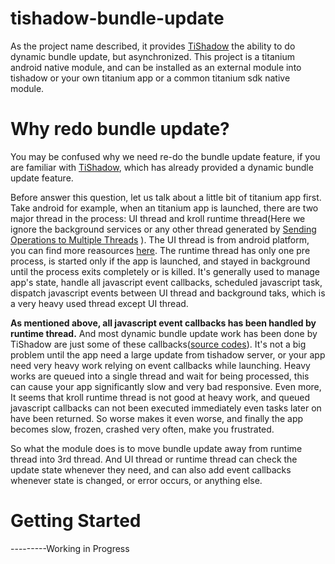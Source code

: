 tishadow-bundle-update
======================

As the project name described, it provides <a href='https://github.com/miniman42/TiShadow' target='_blank'>TiShadow</a> the ability to do dynamic bundle update, but asynchronized. 
This project is a titanium android native module, and can be installed as an external module into tishadow or your own titanium app or a common titanium sdk native module.


Why redo bundle update?
======================

<p>
You may be confused why we need re-do the bundle update feature, if you are familiar with <a href='https://github.com/miniman42/TiShadow' target='_blank'>TiShadow</a>, 
which has already provided a dynamic bundle update feature.
</p>


<p>
Before answer this question, let us talk about a little bit of titanium app first. Take android for example, when an titanium app is launched,
there are two major thread in the process: UI thread and kroll runtime thread(Here we ignore the background services or any other thread generated by <a target='_blank' href='https://developer.android.com/training/multiple-threads/index.html'>Sending Operations to Multiple Threads</a> ).
The UI thread is from android platform, you can find more reasources <a href='https://developer.android.com/' target='_blank'>here</a>. The runtime thread has only one pre process, is started only if the app is launched, and stayed in background until the process exits completely or is killed. 
It's generally used to manage app's state, handle all javascript event callbacks, scheduled javascript task, dispatch javascript events between UI thread and background taks, which is a very heavy used thread except UI thread.  
</p>

<p>
<b>As mentioned above, all javascript event callbacks has been handled by runtime thread.</b> And most dynamic bundle update work has been done by TiShadow are just some of these callbacks(<a target='_blank' href='https://github.com/miniman42/TiShadow/blob/master/app/Resources/api/Management.js'>source codes</a>).
It's not a big problem until the app need a large update from tishadow server, or your app need very heavy work relying on event callbacks while launching. Heavy works are queued into a single thread and wait for being processed, this can cause your app significantly slow and very bad responsive.
Even more, It seems that kroll runtime thread is not good at heavy work, and queued javascript callbacks can not been executed immediately even tasks later on have been returned.  So worse makes it even worse, and finally the app becomes slow, frozen, crashed very often, make you frustrated.
</p>

<p>
So what the module does is to move bundle update away from runtime thread into 3rd thread. And UI thread or runtime thread can check the update state whenever they need, and can also add event callbacks whenever state is changed, or error occurs, or anything else.
</p>


Getting Started
======================
---------Working in Progress

